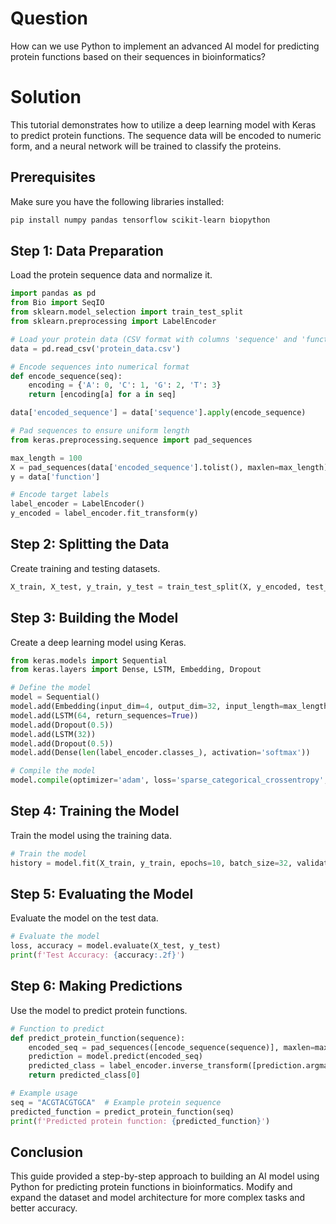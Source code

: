 # Question
How can we use Python to implement an advanced AI model for predicting protein functions based on their sequences in bioinformatics?

# Solution
This tutorial demonstrates how to utilize a deep learning model with Keras to predict protein functions. The sequence data will be encoded to numeric form, and a neural network will be trained to classify the proteins.

## Prerequisites
Make sure you have the following libraries installed:
```bash
pip install numpy pandas tensorflow scikit-learn biopython
```

## Step 1: Data Preparation
Load the protein sequence data and normalize it.

```python
import pandas as pd
from Bio import SeqIO
from sklearn.model_selection import train_test_split
from sklearn.preprocessing import LabelEncoder

# Load your protein data (CSV format with columns 'sequence' and 'function')
data = pd.read_csv('protein_data.csv')

# Encode sequences into numerical format
def encode_sequence(seq):
    encoding = {'A': 0, 'C': 1, 'G': 2, 'T': 3}
    return [encoding[a] for a in seq]

data['encoded_sequence'] = data['sequence'].apply(encode_sequence)

# Pad sequences to ensure uniform length
from keras.preprocessing.sequence import pad_sequences

max_length = 100
X = pad_sequences(data['encoded_sequence'].tolist(), maxlen=max_length)
y = data['function']

# Encode target labels
label_encoder = LabelEncoder()
y_encoded = label_encoder.fit_transform(y)
```

## Step 2: Splitting the Data
Create training and testing datasets.

```python
X_train, X_test, y_train, y_test = train_test_split(X, y_encoded, test_size=0.2, random_state=42)
```

## Step 3: Building the Model
Create a deep learning model using Keras.

```python
from keras.models import Sequential
from keras.layers import Dense, LSTM, Embedding, Dropout

# Define the model
model = Sequential()
model.add(Embedding(input_dim=4, output_dim=32, input_length=max_length))
model.add(LSTM(64, return_sequences=True))
model.add(Dropout(0.5))
model.add(LSTM(32))
model.add(Dropout(0.5))
model.add(Dense(len(label_encoder.classes_), activation='softmax'))

# Compile the model
model.compile(optimizer='adam', loss='sparse_categorical_crossentropy', metrics=['accuracy'])
```

## Step 4: Training the Model
Train the model using the training data.

```python
# Train the model
history = model.fit(X_train, y_train, epochs=10, batch_size=32, validation_split=0.2)
```

## Step 5: Evaluating the Model
Evaluate the model on the test data.

```python
# Evaluate the model
loss, accuracy = model.evaluate(X_test, y_test)
print(f'Test Accuracy: {accuracy:.2f}')
```

## Step 6: Making Predictions
Use the model to predict protein functions.

```python
# Function to predict
def predict_protein_function(sequence):
    encoded_seq = pad_sequences([encode_sequence(sequence)], maxlen=max_length)
    prediction = model.predict(encoded_seq)
    predicted_class = label_encoder.inverse_transform([prediction.argmax()])
    return predicted_class[0]

# Example usage
seq = "ACGTACGTGCA"  # Example protein sequence
predicted_function = predict_protein_function(seq)
print(f'Predicted protein function: {predicted_function}')
```

## Conclusion
This guide provided a step-by-step approach to building an AI model using Python for predicting protein functions in bioinformatics. Modify and expand the dataset and model architecture for more complex tasks and better accuracy.